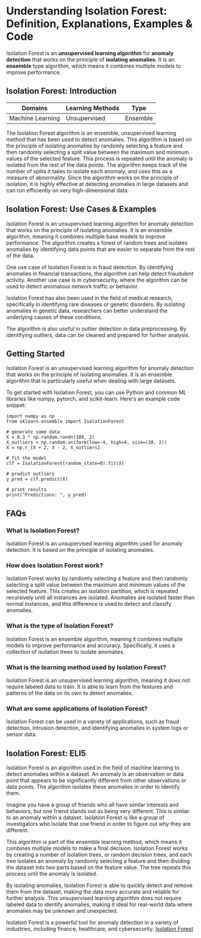 # Understanding Isolation Forest: Definition, Explanations, Examples & Code

Isolation Forest is an **unsupervised learning algorithm** for **anomaly
detection** that works on the principle of **isolating anomalies**. It is an
**ensemble** type algorithm, which means it combines multiple models to
improve performance.

## Isolation Forest: Introduction

Domains | Learning Methods | Type  
---|---|---  
Machine Learning | Unsupervised | Ensemble  
  
The Isolation Forest algorithm is an ensemble, unsupervised learning method
that has been used to detect anomalies. This algorithm is based on the
principle of isolating anomalies by randomly selecting a feature and then
randomly selecting a split value between the maximum and minimum values of the
selected feature. This process is repeated until the anomaly is isolated from
the rest of the data points. The algorithm keeps track of the number of splits
it takes to isolate each anomaly, and uses this as a measure of abnormality.
Since the algorithm works on the principle of isolation, it is highly
effective at detecting anomalies in large datasets and can run efficiently on
very high-dimensional data.

## Isolation Forest: Use Cases & Examples

Isolation Forest is an unsupervised learning algorithm for anomaly detection
that works on the principle of isolating anomalies. It is an ensemble
algorithm, meaning it combines multiple base models to improve performance.
The algorithm creates a forest of random trees and isolates anomalies by
identifying data points that are easier to separate from the rest of the data.

One use case of Isolation Forest is in fraud detection. By identifying
anomalies in financial transactions, the algorithm can help detect fraudulent
activity. Another use case is in cybersecurity, where the algorithm can be
used to detect anomalous network traffic or behavior.

Isolation Forest has also been used in the field of medical research,
specifically in identifying rare diseases or genetic disorders. By isolating
anomalies in genetic data, researchers can better understand the underlying
causes of these conditions.

The algorithm is also useful in outlier detection in data preprocessing. By
identifying outliers, data can be cleaned and prepared for further analysis.

## Getting Started

Isolation Forest is an unsupervised learning algorithm for anomaly detection
that works on the principle of isolating anomalies. It is an ensemble
algorithm that is particularly useful when dealing with large datasets.

To get started with Isolation Forest, you can use Python and common ML
libraries like numpy, pytorch, and scikit-learn. Here's an example code
snippet:

    
    
    
    import numpy as np
    from sklearn.ensemble import IsolationForest
    
    # generate some data
    X = 0.3 * np.random.randn(100, 2)
    X_outliers = np.random.uniform(low=-4, high=4, size=(20, 2))
    X = np.r_[X + 2, X - 2, X_outliers]
    
    # fit the model
    clf = IsolationForest(random_state=0).fit(X)
    
    # predict outliers
    y_pred = clf.predict(X)
    
    # print results
    print("Predictions: ", y_pred)
    
    

## FAQs

### What is Isolation Forest?

Isolation Forest is an unsupervised learning algorithm used for anomaly
detection. It is based on the principle of isolating anomalies.

### How does Isolation Forest work?

Isolation Forest works by randomly selecting a feature and then randomly
selecting a split value between the maximum and minimum values of the selected
feature. This creates an isolation partition, which is repeated recursively
until all instances are isolated. Anomalies are isolated faster than normal
instances, and this difference is used to detect and classify anomalies.

### What is the type of Isolation Forest?

Isolation Forest is an ensemble algorithm, meaning it combines multiple models
to improve performance and accuracy. Specifically, it uses a collection of
isolation trees to isolate anomalies.

### What is the learning method used by Isolation Forest?

Isolation Forest is an unsupervised learning algorithm, meaning it does not
require labeled data to train. It is able to learn from the features and
patterns of the data on its own to detect anomalies.

### What are some applications of Isolation Forest?

Isolation Forest can be used in a variety of applications, such as fraud
detection, intrusion detection, and identifying anomalies in system logs or
sensor data.

## Isolation Forest: ELI5

Isolation Forest is an algorithm used in the field of machine learning to
detect anomalies within a dataset. An anomaly is an observation or data point
that appears to be significantly different from other observations or data
points. The algorithm isolates these anomalies in order to identify them.

Imagine you have a group of friends who all have similar interests and
behaviors, but one friend stands out as being very different. This is similar
to an anomaly within a dataset. Isolation Forest is like a group of
investigators who isolate that one friend in order to figure out why they are
different.

This algorithm is part of the ensemble learning method, which means it
combines multiple models to make a final decision. Isolation Forest works by
creating a number of isolation trees, or random decision trees, and each tree
isolates an anomaly by randomly selecting a feature and then dividing the
dataset into two parts based on the feature value. The tree repeats this
process until the anomaly is isolated.

By isolating anomalies, Isolation Forest is able to quickly detect and remove
them from the dataset, making the data more accurate and reliable for further
analysis. This unsupervised learning algorithm does not require labeled data
to identify anomalies, making it ideal for real-world data where anomalies may
be unknown and unexpected.

Isolation Forest is a powerful tool for anomaly detection in a variety of
industries, including finance, healthcare, and cybersecurity.
[Isolation Forest](https://serp.ai/isolation-forest/)

